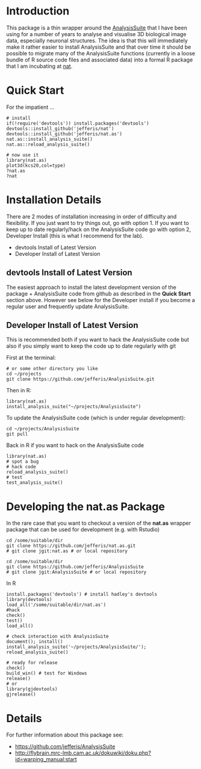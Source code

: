 Introduction
============
This package is a thin wrapper around the [AnalysisSuite](https://github.com/jefferis/AnalysisSuite)
that I have been using for a number of years to analyse and visualise
3D biological image data, especially neuronal structures. The idea is that this
will immediately make it rather easier to install AnalysisSuite and that over
time it should be possible to migrate many of the AnalysisSuite functions 
(currently in a loose bundle of R source code files and associated data) into
a formal R package that I am incubating at [nat](https://github.com/jefferis/nat).

Quick Start
===========

For the impatient ...

    # install
    if(!require('devtools')) install.packages('devtools')
    devtools::install_github('jefferis/nat')
    devtools::install_github('jefferis/nat.as')
    nat.as::install_analysis_suite()
    nat.as::reload_analysis_suite()
    
    # now use it
    library(nat.as)
    plot3d(kcs20,col=type)
    ?nat.as
    ?nat


Installation Details
====================
There are 2 modes of installation increasing in order of difficulty and flexibility. If you just want to try things out, go with option 1. If you want to keep up to date regularly/hack on the AnalysisSuite code go with option 2, Developer Install (this is what I recommend for the lab).

  * devtools Install of Latest Version
  * Developer Install of Latest Version
  

devtools Install of Latest Version
------------------------------
The easiest approach to install the latest development version of the
package + AnalysisSuite code from github as described in the **Quick Start** section above. 
However see below for the Developer
install if you become a regular user and frequently update AnalysisSuite.

Developer Install of Latest Version
-----------------------------------
This is recommended both if you want to hack the AnalysisSuite code but also if 
you simply want to keep the code up to date regularly with git

First at the terminal:

    # or some other directory you like
    cd ~/projects
    git clone https://github.com/jefferis/AnalysisSuite.git

Then in R:

    library(nat.as)
    install_analysis_suite("~/projects/AnalysisSuite")

To update the AnalysisSuite code (which is under regular development):

    cd ~/projects/AnalysisSuite
    git pull

Back in R if you want to hack on the AnalysisSuite code

    library(nat.as)
    # spot a bug
    # hack code
    reload_analysis_suite()
    # test
    test_analysis_suite()

Developing the nat.as Package
=============================
In the rare case that you want to checkout a version of the **nat.as** wrapper package
that can be used for development (e.g. with Rstudio)

    cd /some/suitable/dir
    git clone https://github.com/jefferis/nat.as.git
    # git clone jgit:nat.as # or local repository

    cd /some/suitable/dir
    git clone https://github.com/jefferis/AnalysisSuite
    # git clone jgit:AnalysisSuite # or local repository

In R

    install.packages('devtools') # install hadley's devtools
    library(devtools)
    load_all('/some/suitable/dir/nat.as')
    #hack
    check()
    test()
    load_all()
    
    # check interaction with AnalysisSuite
    document(); install()
    install_analysis_suite('~/projects/AnalysisSuite/'); reload_analysis_suite()
    
    # ready for release
    check()
    build_win() # test for Windows
    release()
    # or
    library(gjdevtools)
    gjrelease()

Details
=======
For further information about this package see:

  * https://github.com/jefferis/AnalysisSuite
  * http://flybrain.mrc-lmb.cam.ac.uk/dokuwiki/doku.php?id=warping_manual:start

